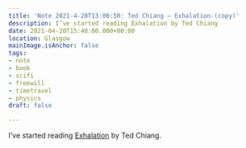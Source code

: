 ```yaml
---
title: 'Note 2021-4-20T13:00:50: Ted Chiang – Exhalation-(copy)'
description: I’ve started reading Exhalation by Ted Chiang
date: 2021-04-20T15:40:00.000+00:00
location: Glasgow
mainImage.isAnchor: false
tags:
- note
- book
- scifi
- freewill
- timetravel
- physics
draft: false

---
```

I’ve started reading [Exhalation](https://uk.bookshop.org/a/4340/9781529014495) by Ted Chiang.